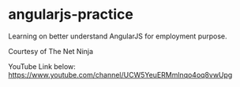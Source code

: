 ﻿# angularjs-practice

Learning on better understand AngularJS for employment purpose.

Courtesy of The Net Ninja

YouTube Link below:
https://www.youtube.com/channel/UCW5YeuERMmlnqo4oq8vwUpg
